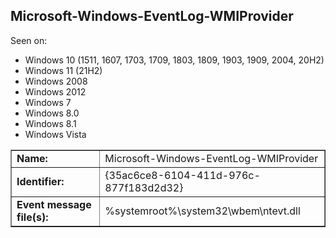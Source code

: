 ## Microsoft-Windows-EventLog-WMIProvider

Seen on:
* Windows 10 (1511, 1607, 1703, 1709, 1803, 1809, 1903, 1909, 2004, 20H2)
* Windows 11 (21H2)
* Windows 2008
* Windows 2012
* Windows 7
* Windows 8.0
* Windows 8.1
* Windows Vista

<table border="1" class="docutils">
  <tbody>
    <tr>
      <td><b>Name:</b></td>
      <td>Microsoft-Windows-EventLog-WMIProvider</td>
    </tr>
    <tr>
      <td><b>Identifier:</b></td>
      <td>{35ac6ce8-6104-411d-976c-877f183d2d32}</td>
    </tr>
    <tr>
      <td><b>Event message file(s):</b></td>
      <td>%systemroot%\system32\wbem\ntevt.dll</td>
    </tr>
  </tbody>
</table>

&nbsp;

